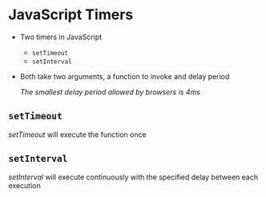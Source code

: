 # JavaScript Timers

* Two timers in JavaScript
   - `setTimeout`
   - `setInterval`
* Both take two arguments, a function to invoke and delay period

   _The smallest delay period allowed by browsers is 4ms_

## `setTimeout`

_setTimeout_ will execute the function once

## `setInterval`

_setInterval_ will execute continuously with the specified delay between
each execution


